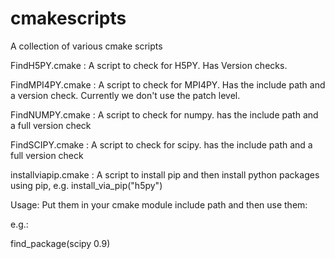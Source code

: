 # cmakescripts
A collection of various cmake scripts

FindH5PY.cmake   : A script to check for H5PY. Has Version checks.

FindMPI4PY.cmake : A script to check for MPI4PY. Has the include path and a version check. Currently we don't use the patch level.

FindNUMPY.cmake  : A script to check for numpy. has the include path and a full version check

FindSCIPY.cmake  : A script to check for scipy. has the include path and a full version check

installviapip.cmake : A script to install pip and then install python packages using pip, e.g. install_via_pip("h5py")

Usage:
Put them in your cmake module include path and then use them:

e.g.:

find_package(scipy 0.9)